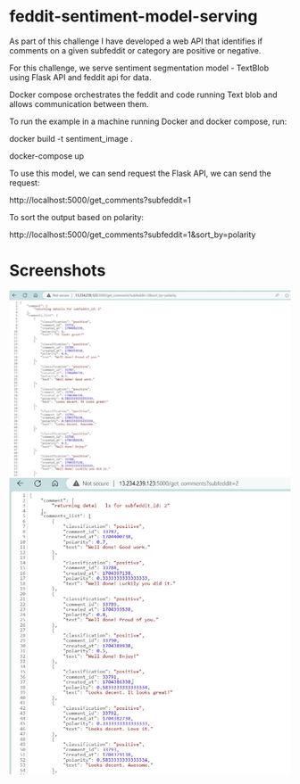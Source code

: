 
# feddit-sentiment-model-serving 

As part of this challenge I have developed a web API that identifies if comments on a given
subfeddit or category are positive or negative.

For this challenge, we serve sentiment segmentation model - TextBlob using Flask API and feddit api for data.

Docker compose orchestrates the feddit and code running Text blob and allows communication between them.

To run the example in a machine running Docker and docker compose, run:


docker build -t sentiment_image .

docker-compose up

To use this model, we can send request the Flask API, we can send the request:

http://localhost:5000/get_comments?subfeddit=1

To sort the output based on polarity:

http://localhost:5000/get_comments?subfeddit=1&sort_by=polarity

# Screenshots
![](https://github.com/anantharshit/feddit-api-sentiment/blob/main/screenshots/sorted.JPG)
![](https://github.com/anantharshit/feddit-api-sentiment/blob/main/screenshots/unfiltered.JPG)
